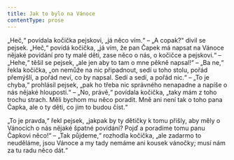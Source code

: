 ```yaml
---
title: Jak to bylo na Vánoce
contentType: prose
---
```


„Heč,“ povídala kočička pejskovi, „já něco vím.“ – „A copak?“ divil se pejsek. „Heč,“ povídá kočička, „já vím, že pan Čapek má napsat na Vánoce nějaké povídání pro ty malé děti, zase něco o nás, o kočičce a pejskovi.“ – „Hehe,“ těšil se pejsek, „ale jen aby to tam o mne pěkně napsal!“ – „Ba ne,“ řekla kočička, „on nemůže na nic připadnout, sedí u toho stolu, pořád přemýšlí, a pořád neví, co by napsal. Sedí a sedí, a pořád nic.“ – „To je chyba,“ prohlásil pejsek, „pak ho třeba nic správného nenapadne a napíše o nás nějaké hlouposti.“ – „No, právě,“ povídala kočička, „taky mám z toho trochu strach. Měli bychom mu něco poradit. Mně ani není tak o toho pana Čapka, ale o ty děti, co jim to budou číst.“

„To je pravda,“ řekl pejsek, „jakpak by ty dětičky k tomu přišly, aby měly o Vánocích o nás nějaké špatné povídání? Pojď a poradíme tomu panu Čapkovi něco!“ – „Tak půjdeme,“ rozhodla kočička, „ale zadarmo to neuděláme, jsou Vánoce a my tady nemáme ani kousek vánočky; musí nám za tu radu něco dát.“
